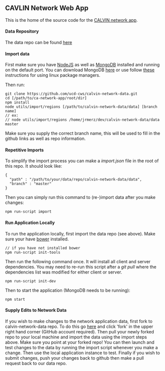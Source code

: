 ## CAVLIN Network Web App

This is the home of the source code for the [CALVIN network app](http://cwn.casil.ucdavis.edu).

#### Data Repository

The data repo can be found [here](https://github.com/ucd-cws/calvin-network-data)

#### Import data

First make sure you have [NodeJS](https://nodejs.org/) as well as [MongoDB](https://www.mongodb.com/) installed and running
on the default port.  You can download MongoDB [here](https://www.mongodb.org/downloads) or use follow [these](http://docs.mongodb.org/manual/administration/install-on-linux/) instructions for using linux package managers.

Then run:

 ```
git clone https://github.com/ucd-cws/calvin-network-data.git
cd [/path/to/ca-network-app/root/dir]
npm install
node utils/import/regions [/path/to/calvin-network-data/data] [branch name]
// ex:
// node utils/import/regions /home/jrmerz/dev/calvin-network-data/data master
```
Make sure you supply the correct branch name, this will be used to fill in the
github links as well as repo information.

#### Repetitive Imports

To simplify the import process you can make a _import.json_ file in the
root of this repo.  It should look like:

```
{
  "path" : "/path/to/your/data/repo/calvin-network-data/data",
  "branch" : "master"
}
```

Then you can simply run this command to (re-)import data after you make changes:

```
npm run-script import
```

#### Run Application Locally

To run the application locally, first import the data repo (see above).  Make sure your have [bower](http://bower.io) installed.
```
// if you have not installed bower
npm run-script init-tools
```
Then run the following command once.  It will install all client and server dependencies.  You may need to re-run this script after a _git pull_ where the dependencies list was modified for either client or server.
```
npm run-script init-dev
```
Then to start the application (MongoDB needs to be running):
```
npm start
```

#### Supply Edits to Network Data

If you wish to make changes to the network application data, first fork to calvin-network-data
repo.  To do this go [here](https://github.com/ucd-cws/calvin-network-data) and click 'fork' in the upper right hand corner
(GitHub account required).  Then pull your newly forked repo to your local machine
and import the data using the import steps above.  Make sure you point at your forked repo!
You can then launch and test changes to the data by running the import script whenever
you make a change.  Then use the local application instance to test.  Finally if
you wish to submit changes, push your changes back to github then make a pull request
back to our data repo.
